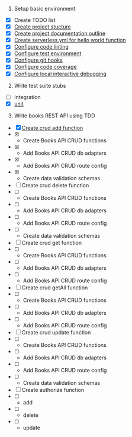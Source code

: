1. Setup basic environment

- [x] Create TODO list
- [x] [Create project stucture](https://github.com/mjgs/serverless-books-api/pull/1)
- [x] [Create project documentation outline](https://github.com/mjgs/serverless-books-api/pull/2)
- [x] [Create serverless.yml for hello world function](https://github.com/mjgs/serverless-books-api/pull/3)
- [x] [Configure code linting](https://github.com/mjgs/serverless-books-api/pull/5)
- [x] [Configure test environment](https://github.com/mjgs/serverless-books-api/pull/7)
- [x] [Configure git hooks](https://github.com/mjgs/serverless-books-api/pull/8)
- [x] [Configure code coverage](https://github.com/mjgs/serverless-books-api/pull/9)
- [x] [Configure local interactive debugging](https://github.com/mjgs/serverless-books-api/pull/10)

2. Write test suite stubs

- [ ] integration
- [x] [unit](https://github.com/mjgs/serverless-books-api/pull/11)

3. Write books REST API using TDD

- [x] [Create crud add function](https://github.com/mjgs/serverless-books-api/pull/12)
- [x]   - Create Books API CRUD functions
- [x]   - Add Books API CRUD db adapters
- [x]   - Add Books API CRUD route config
- [x]   - Create data validation schemas
- [ ] Create crud delete function
- [ ]   - Create Books API CRUD functions
- [ ]   - Add Books API CRUD db adapters
- [ ]   - Add Books API CRUD route config
- [ ]   - Create data validation schemas
- [ ] Create crud get function
- [ ]   - Create Books API CRUD functions
- [ ]   - Add Books API CRUD db adapters
- [ ]   - Add Books API CRUD route config
- [ ] Create crud getAll function
- [ ]   - Create Books API CRUD functions
- [ ]   - Add Books API CRUD db adapters
- [ ]   - Add Books API CRUD route config
- [ ] Create crud update function
- [ ]   - Create Books API CRUD functions
- [ ]   - Add Books API CRUD db adapters
- [ ]   - Add Books API CRUD route config
- [ ]   - Create data validation schemas
- [ ] Create authorize function
- [ ]   - add
- [ ]   - delete
- [ ]   - update